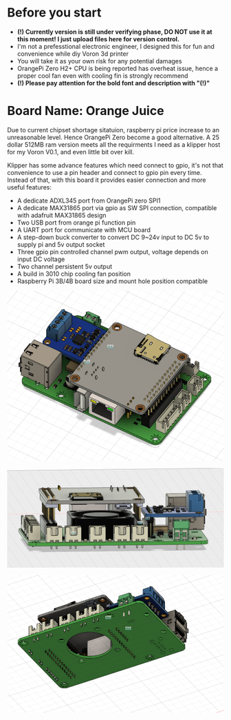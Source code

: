 # Before you start
- **(!) Currently version is still under verifying phase, DO NOT use it at this moment! I just upload files here for version control.**
- I'm not a prefesstional electronic engineer, I designed this for fun and convenience while diy Voron 3d printer
- You will take it as your own risk for any potential damages
- OrangePi Zero H2+ CPU is being reported has overheat issue, hence a proper cool fan even with cooling fin is strongly recommend
- **(!) Please pay attention for the bold font and description with "(!)"**

# Board Name: Orange Juice
Due to current chipset shortage sitatuion, raspberry pi price increase to an unreasonable level. 
Hence OrangePi Zero become a good alternative. A 25 dollar 512MB ram version meets all the requirments I need as a klipper host for my Voron V0.1, and even little bit over kill.

Klipper has some advance features which need connect to gpio, it's not that convenience to use a pin header and connect to gpio pin every time. Instead of that, with this board it provides easier connection and more useful features:

- A dedicate ADXL345 port from OrangePi zero SPI1
- A dedicate MAX31865 port via gpio as SW SPI connection, compatible with adafruit MAX31865 design
- Two USB port from orange pi function pin
- A UART port for communicate with MCU board
- A step-down buck converter to convert DC 9~24v input to DC 5v to supply pi and 5v output socket
- Three gpio pin controlled channel pwm output, voltage depends on input DC voltage
- Two channel persistent 5v output
- A build in 3010 chip cooling fan position
- Raspberry Pi 3B/4B board size and mount hole position compatible 

![](images/top.png)  

![](images/front.png)  

![](images/bottom.png)  


